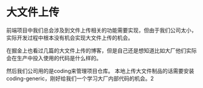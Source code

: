 # 大文件上传

前端项目中我们总会涉及到文件上传相关的功能需要实现，但由于我们公司太小，实际开发过程中根本没有机会实现大文件上传的机会。

在掘金上也看过几篇的大文件上传的博客，但是自己还是想知道比如大厂他们实际会在生产中投入使用的代码是什么样的。

然后我们公司用的是coding来管理项目仓库。 本地上传大文件制品的话需要安装coding-generic，刚好给我们一个学习大厂内部代码的机会。2